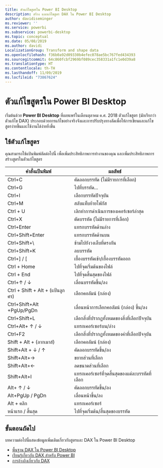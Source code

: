 ```yaml
---
title: ตัวแก้ไขสูตรใน Power BI Desktop
description: สร้าง และแก้ไขสูตร DAX ใน Power BI Desktop
author: davidiseminger
ms.reviewer: ''
ms.service: powerbi
ms.subservice: powerbi-desktop
ms.topic: conceptual
ms.date: 05/08/2019
ms.author: davidi
LocalizationGroup: Transform and shape data
ms.openlocfilehash: f36b0a92d09330b4efec078ae5bc767fed434393
ms.sourcegitcommit: 64c860fcbf2969bf089cec358331a1fc1e0d39a8
ms.translationtype: HT
ms.contentlocale: th-TH
ms.lasthandoff: 11/09/2019
ms.locfileid: "73867624"
---
```

# <a name="formula-editor-in-power-bi-desktop"></a>ตัวแก้ไขสูตรใน Power BI Desktop

เริ่มต้นด้วย **Power BI Desktop** ที่เผยแพร่ในเดือนตุลาคม ค.ศ. 2018 ตัวแก้ไขสูตร (มักเรียกว่าตัวแก้ไข DAX) ประกอบด้วยการแก้ไขอย่างจริงจังและการปรับปรุงทางลัดเพื่อให้การเขียนและแก้ไขสูตรง่ายขึ้นและใช้งานได้ง่ายยิ่งขึ้น 

## <a name="using-the-formula-editor"></a>ใช้ตัวแก้ไขสูตร

คุณสามารถใช้แป้นพิมพ์ลัดต่อไปนี้ เพื่อเพิ่มประสิทธิภาพการทำงานของคุณ และเพิ่มประสิทธิภาพการสร้างสูตรในตัวแก้ไขสูตร


|คำสั่งแป้นพิมพ์  |ผลลัพธ์  |
|---------|---------|
|Ctrl+C  | คัดลอกบรรทัด (ไม่มีรายการที่เลือก) |
|Ctrl+G  |ไปที่บรรทัด... |
|Ctrl+I  |เลือกบรรทัดปัจจุบัน  |
|Ctrl+M  |สลับแท็บย้ายโฟกัส |
|Ctrl + U  |เลิกทำการดำเนินการของเคอร์เซอร์ล่าสุด  |
|Ctrl+X   | ตัดบรรทัด (ไม่มีรายการที่เลือก) |
|Ctrl+Enter  |แทรกบรรทัดด้านล่าง  |
|Ctrl+Shift+Enter  |แทรกบรรทัดด้านบน  |
|Ctrl+Shift+\  |ข้ามไปยังวงเล็บที่ตรงกัน  |
|Ctrl+Shift+K  |ลบบรรทัด  |
|Ctrl+] / [  |เยื้องบรรทัดเข้า/เยื้องบรรทัดออก  |
|Ctrl + Home  |ไปที่จุดเริ่มต้นของไฟล์  |
|Ctrl + End  |ไปที่จุดสิ้นสุดของไฟล์  |
|Ctrl+↑ / ↓   |เลื่อนบรรทัดขึ้น/ลง  |
|Ctrl + Shift + Alt + (แป้นลูกศร)  |เลือกคอลัมน์ (กล่อง)  |
|Ctrl+Shift+Alt +PgUp/PgDn  |เลื่อนหน้าการเลือกคอลัมน์ (กล่อง) ขึ้น/ลง |
|Ctrl+Shift+L  |เลือกสิ่งที่ปรากฏทั้งหมดของสิ่งที่เลือกปัจจุบัน |
|Ctrl+Alt+ ↑ / ↓  |แทรกเคอร์เซอร์บน/ล่าง  |
|Ctrl+F2  |เลือกสิ่งที่ปรากฏทั้งหมดของคำที่เลือกปัจจุบัน | 
|Shift + Alt + (ลากเมาส์) |เลือกคอลัมน์ (กล่อง)  |
|Shift+Alt + ↓ / ↑  |คัดลอกบรรทัดขึ้น/ลง  |
|Shift+Alt+→  |ขยายส่วนที่เลือก  |
|Shift+Alt+←  |ลดขนาดส่วนที่เลือก |
|Shift+Alt+I  |แทรกเคอร์เซอร์ที่จุดสิ้นสุดของแต่ละบรรทัดที่เลือก |
|Alt+ ↑ / ↓  | คัดลอกบรรทัดขึ้น/ลง |
|Alt+PgUp / PgDn  |เลื่อนหน้าขึ้น/ลง  |
|Alt + คลิก  |แทรกเคอร์เซอร์  |
|หน้าแรก / สิ้นสุด  |ไปที่จุดเริ่มต้น/สิ้นสุดของบรรทัด  |

## <a name="next-steps"></a>ขั้นตอนถัดไป

บทความต่อไปนี้แสดงข้อมูลเพิ่มเติมเกี่ยวกับสูตรและ DAX ใน Power BI Desktop

* [พื้นฐาน DAX ใน Power BI Desktop](desktop-quickstart-learn-dax-basics.md)
* [เรียนรู้เกี่ยวกับ DAX สำหรับ Power BI](https://docs.microsoft.com/power-bi/guided-learning/introductiontodax?tutorial-step=1)
* [การอ้างอิงเกี่ยวกับ DAX](https://msdn.microsoft.com/query-bi/dax/data-analysis-expressions-dax-reference)

